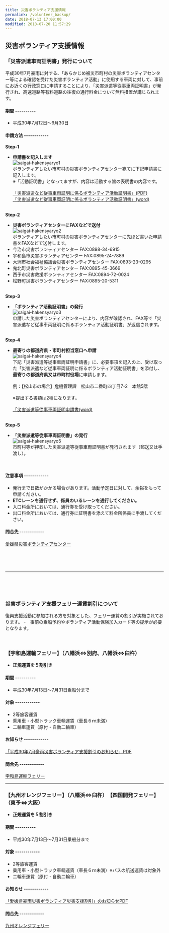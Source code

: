 ```yaml
---
title: 災害ボランティア支援情報
permalink: /volunteer_backup/
date: 2018-07-13 17:00:00
modified: 2018-07-20 11:57:29
---
```


## 災害ボランティア支援情報
### 「災害派遣車両証明書」発行について
平成30年7月豪雨に対する、「あらかじめ被災市町村の災害ボランティアセンター等による確認を受けた災害ボランティア活動」に使用する車両に対して、事前にお近くの行政窓口に申請することにより、「災害派遣等従事車両証明書」が発行され、高速道路等有料道路の往復の通行料金について無料措置が講じられます。
#### 期間 ----------
- 平成30年7月12日～9月30日
#### 申請方法 ------------
**Step-1**<br>
- **申請書を記入します**<br>
![saigai-hakensyaryo1](/assets/images/syaryo_1.gif)<br>
ボランティアしたい市町村の災害ボランティアセンター宛てに下記申請書に記入します。<br>
※「活動証明書」となってますが、内容は活動する旨の表明書の内容です。<br><br>
   [「災害派遣など従事車両証明に係るボランティア活動証明書」(PDF)](https://ehimesvc.jp/wp-content/uploads/2018/07/ehime_volshomei.pdf)<br>
   [「災害派遣など従事車両証明に係るボランティア活動証明書」(word)](https://ehimesvc.jp/wp-content/uploads/2018/07/ehime_volshomei.doc)<br><br>

**Step-2**<br>
- **災害ボランティアセンターにFAXなどで送付**<br>
![saigai-hakensyaryo2](/assets/images/syaryo_2.gif)<br>
ボランティアしたい市町村の災害ボランティアセンターに先ほど書いた申請書をFAXなどで送付します。
- 今治市災害ボランティアセンター FAX:0898-34-6915
- 宇和島市災害ボランティアセンター FAX:0895-24-7889
- 大洲市社会福祉協議会災害ボランティアセンター FAX:0893-23-0295
- 鬼北町災害ボランティアセンター FAX:0895-45-3669
- 西予市災害救援ボランティアセンター FAX:0894-72-0024
- 松野町災害ボランティアセンター FAX:0895-20-5311
<br><br>

**Step-3**<br>
- **「ボランティア活動証明書」の発行**<br>
![saigai-hakensyaryo3](/assets/images/syaryo_3.gif)<br>
申請した災害ボランティアセンターにより、内容が確認され、FAX等で「災害派遣など従事車両証明に係るボランティア活動証明書」が返信されます。
<br><br>

**Step-4**<br>
- **最寄りの都道府県・市町村担当窓口へ申請**<br>
![saigai-hakensyaryo4](/assets/images/syaryo_4.gif)<br>
下記「災害派遣等従事車両証明申請書」に、必要事項を記入の上、受け取った「災害派遣など従事車両証明に係るボランティア活動証明書」を添付し、**最寄りの都道府県又は市町村役場**に申請します。<br><br>
例：【松山市の場合】危機管理課　松山市二番町四丁目7-2　本館5階<br><br>
※提出する書類は2種になります。<br><br>
    [「災害派遣等従事車両証明申請書(word)](http://www.pref.ehime.jp/h15350/gouu/documents/sinseisyo.docx)
<br><br>

**Step-5**<br>
- **「災害派遣等従事車両証明書」の発行**<br>
![saigai-hakensyaryo5](/assets/images/syaryo_5.gif)<br>
市町村等が押印した災害派遣等従事車両証明書が発行されます（郵送又は手渡し）。 
<br>

#### 注意事項 ------------
- 発行まで日数がかかる場合があります。活動予定日に対して、余裕をもって申請ください。
- **ETCレーンを通行せず、係員のいるレーンを通行してください。**
- 入口料金所においては、通行券を受け取ってください。
- 出口料金所においては、通行券に証明書を添えて料金所係員に手渡してください。

#### 問合先 ------------
[愛媛県災害ボランティアセンター](https://ehimesvc.jp/)



<br><br><br><hr><br><br><br>



### 災害ボランティア支援フェリー運賃割引について
復興支援活動に参加される方を対象とした、フェリー運賃の割引が実施されております。
-　事前の乗船予約やボランティア活動保険加入カード等の提示が必要となります。
<br><br><br>
### 【宇和島運輸フェリー】（八幡浜⇔別府、八幡浜⇔臼杵）
- **正規運賃を５割引き**
#### 期間 ----------
- 平成30年7月13日～7月31日乗船分まで
#### 対象 ------------
- 2等旅客運賃
- 乗用車・小型トラック車輌運賃（車長６ｍ未満）
- 二輪車運賃（原付・自動二輪車）
#### お知らせ ------------
[「平成30年7月豪雨災害ボランティア支援割引のお知らせ」PDF](http://www.ehime-shakyo.or.jp/chiiki/saigai/uwajimaunyubora.pdf)
#### 問合先 ------------
[宇和島運輸フェリー](http://www.uwajimaunyu.co.jp/)

---

### 【九州オレンジフェリー】（八幡浜⇔臼杵）　【四国開発フェリー】（東予⇔大阪）
- **正規運賃を５割引き**
#### 期間 ----------
- 平成30年7月13日～7月31日乗船分まで
#### 対象 ------------
- 2等旅客運賃
- 乗用車・小型トラック車輌運賃（車長６ｍ未満）※バスの航送運賃は対象外
- 二輪車運賃（原付・自動二輪車）
#### お知らせ ------------
[「愛媛県豪雨災害ボランティア災害支援割引」のお知らせPDF](http://www.ehime-shakyo.or.jp/chiiki/saigai/sikokukyuusi.pdf)
#### 問合先 ------------
[九州オレンジフェリー](https://www.orange-ferry.co.jp/topics/?p=316)
